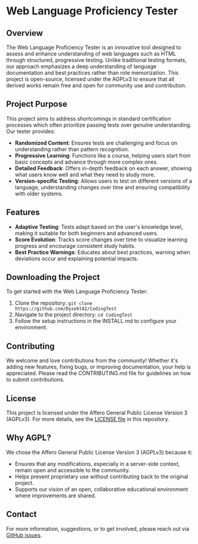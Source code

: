 # Web Language Proficiency Tester

## Overview
The Web Language Proficiency Tester is an innovative tool designed to assess and enhance understanding of web languages such as HTML through structured, progressive testing. Unlike traditional testing formats, our approach emphasizes a deep understanding of language documentation and best practices rather than rote memorization. This project is open-source, licensed under the AGPLv3 to ensure that all derived works remain free and open for community use and contribution.

## Project Purpose
This project aims to address shortcomings in standard certification processes which often prioritize passing tests over genuine understanding. Our tester provides:
- **Randomized Content**: Ensures tests are challenging and focus on understanding rather than pattern recognition.
- **Progressive Learning**: Functions like a course, helping users start from basic concepts and advance through more complex ones.
- **Detailed Feedback**: Offers in-depth feedback on each answer, showing what users know well and what they need to study more.
- **Version-specific Testing**: Allows users to test on different versions of a language, understanding changes over time and ensuring compatibility with older systems.

## Features
- **Adaptive Testing**: Tests adapt based on the user's knowledge level, making it suitable for both beginners and advanced users.
- **Score Evolution**: Tracks score changes over time to visualize learning progress and encourage consistent study habits.
- **Best Practice Warnings**: Educates about best practices, warning when deviations occur and explaining potential impacts.

## Downloading the Project
To get started with the Web Language Proficiency Tester:
1. Clone the repository: `git clone https://github.com/DysektAI/CodingTest`
2. Navigate to the project directory: `cd CodingTest`
3. Follow the setup instructions in the INSTALL.md to configure your environment.

## Contributing
We welcome and love contributions from the community! Whether it's adding new features, fixing bugs, or improving documentation, your help is appreciated. Please read the CONTRIBUTING.md file for guidelines on how to submit contributions.

## License
This project is licensed under the Affero General Public License Version 3 (AGPLv3). For more details, see the [LICENSE file](https://github.com/DysektAI/CodingTest/blob/main/LICENSE) in this repository.

## Why AGPL?
We chose the Affero General Public License Version 3 (AGPLv3) because it:
- Ensures that any modifications, especially in a server-side context, remain open and accessible to the community.
- Helps prevent proprietary use without contributing back to the original project.
- Supports our vision of an open, collaborative educational environment where improvements are shared.

## Contact
For more information, suggestions, or to get involved, please reach out via [GitHub issues](https://github.com/DysektAI/CodingTest/issues).
